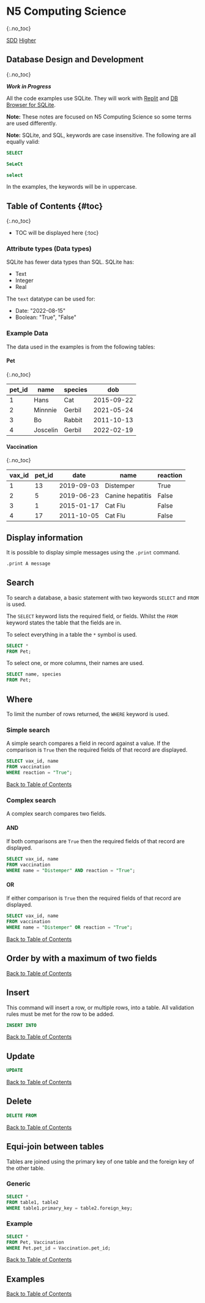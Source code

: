 # N5 Computing Science
{:.no_toc}

[SDD](index.md)
[Higher](H-CS-SDD.md)

## Database Design and Development
{:.no_toc}

___Work in Progress___

All the code examples use SQLite.  They will work with [Replit](https://replit.com/) and [DB Browser for SQLite](https://sqlitebrowser.org/).

**Note:** These notes are focused on N5 Computing Science so some terms are used differently.

**Note:**  SQLite, and SQL, keywords are case insensitive.  The following are all equally valid:

``` sql
SELECT
```
``` sql
SeLeCt
```

``` sql
select
```

In the examples, the keywords will be in uppercase.

## Table of Contents {#toc}
{:.no_toc}

* TOC will be displayed here
{:toc}

### Attribute types (Data types)

SQLite has fewer data types than SQL.  SQLite has:

* Text
* Integer
* Real

The `text` datatype can be used for:

* Date: "2022-08-15"
* Boolean: "True", "False"

### Example Data

The data used in the examples is from the following tables:

#### Pet
{:.no_toc}

| pet_id | name | species| dob|
| -- | -- | -- | -- |
| 1 | Hans | Cat | 2015-09-22 |
| 2 | Minnnie | Gerbil | 2021-05-24 |
| 3	| Bo | Rabbit | 2011-10-13 |
| 4 | Joscelin | Gerbil | 2022-02-19 |

#### Vaccination
{:.no_toc}

| vax_id | pet_id | date| name| reaction |
| -- | -- | -- | -- | -- |
| 1 | 13 | 2019-09-03 | Distemper | True |
| 2 | 5 | 2019-06-23 | Canine hepatitis | False |
| 3 | 1 | 2015-01-17 | Cat Flu | False |
| 4 | 17 | 2011-10-05 | Cat Flu | False |

## Display information

It is possible to display simple messages using the `.print` command.

``` sql
.print A message
```

## Search

To search a database, a basic statement with two keywords `SELECT` and `FROM` is used.

The `SELECT` keyword lists the required field, or fields.  Whilst the `FROM` keyword states the table that the fields are in.

To select everything in a table the `*` symbol is used.

``` sql
SELECT *
FROM Pet;
```

To select one, or more columns, their names are used.

``` sql
SELECT name, species
FROM Pet;
```
## Where

To limit the number of rows returned, the `WHERE` keyword is used.

### Simple search

A simple search compares a field in record against a value.  If the comparison is `True` then the required fields of that record are displayed.

``` sql
SELECT vax_id, name
FROM vaccination
WHERE reaction = "True";
```

[Back to Table of Contents](#toc)

### Complex search

A complex search compares two fields.

#### AND

If both comparisons are `True` then the required fields of that record are displayed.

``` sql
SELECT vax_id, name
FROM vaccination
WHERE name = "Distemper" AND reaction = "True";
```

#### OR

If either comparison is `True` then the required fields of that record are displayed.

``` sql
SELECT vax_id, name
FROM vaccination
WHERE name = "Distemper" OR reaction = "True";
```


[Back to Table of Contents](#toc)

## Order by with a maximum of two fields



[Back to Table of Contents](#toc)

## Insert

This command will insert a row, or multiple rows, into a table.  All validation rules must be met for the row to be added.

``` sql
INSERT INTO

```

[Back to Table of Contents](#toc)

## Update

``` sql
UPDATE

```



[Back to Table of Contents](#toc)

## Delete

``` sql
DELETE FROM

```


[Back to Table of Contents](#toc)

## Equi-join between tables

Tables are joined using the primary key of one table and the foreign key of the other table.

### Generic

``` sql
SELECT *
FROM table1, table2
WHERE table1.primary_key = table2.foreign_key;
```
### Example

``` sql
SELECT *
FROM Pet, Vaccination
WHERE Pet.pet_id = Vaccination.pet_id;
```

[Back to Table of Contents](#toc)

## Examples



[Back to Table of Contents](#toc)
